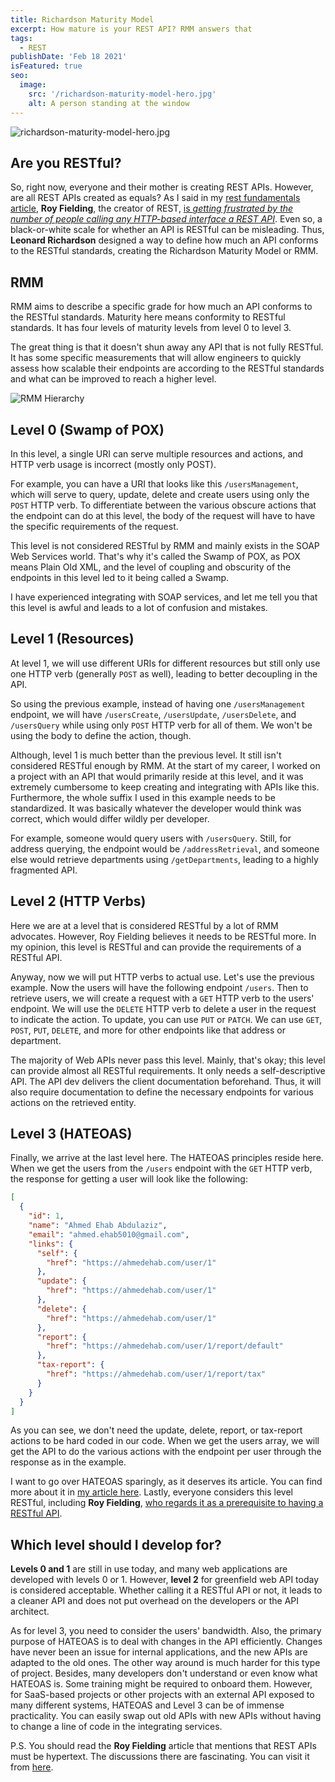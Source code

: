 ```yaml
---
title: Richardson Maturity Model
excerpt: How mature is your REST API? RMM answers that
tags:
  - REST
publishDate: 'Feb 18 2021'
isFeatured: true
seo:
  image:
    src: '/richardson-maturity-model-hero.jpg'
    alt: A person standing at the window
---
```


![richardson-maturity-model-hero.jpg](/richardson-maturity-model-hero.jpg)

## Are you RESTful?

So, right now, everyone and their mother is creating REST APIs. However, are all REST APIs created as equals?
As I said in my [rest fundamentals article](https://ahmedehab.com/rest-fundamentals), **Roy Fielding**, the creator of REST, [is _getting frustrated by the number of people calling any HTTP-based interface a REST API_](https://roy.gbiv.com/untangled/2008/rest-apis-must-be-hypertext-driven).
Even so, a black-or-white scale for whether an API is RESTful can be misleading. Thus, **Leonard Richardson** designed a way to define how much an API conforms to the RESTful standards, creating the Richardson Maturity Model or RMM.

## RMM

RMM aims to describe a specific grade for how much an API conforms to the RESTful standards. Maturity here means conformity to RESTful standards. It has four levels of maturity levels from level 0 to level 3.

The great thing is that it doesn't shun away any API that is not fully RESTful. It has some specific measurements that will allow engineers to quickly assess how scalable their endpoints are according to the RESTful standards and what can be improved to reach a higher level.

![RMM Hierarchy](/RMM.png)

## Level 0 (Swamp of POX)

In this level, a single URI can serve multiple resources and actions, and HTTP verb usage is incorrect (mostly only POST).

For example, you can have a URI that looks like this `/usersManagement`, which will serve to query, update, delete and create users using only the `POST` HTTP verb. To differentiate between the various obscure actions that the endpoint can do at this level, the body of the request will have to have the specific requirements of the request.

This level is not considered RESTful by RMM and mainly exists in the SOAP Web Services world. That's why it's called the Swamp of POX, as POX means Plain Old XML, and the level of coupling and obscurity of the endpoints in this level led to it being called a Swamp.

I have experienced integrating with SOAP services, and let me tell you that this level is awful and leads to a lot of confusion and mistakes.

## Level 1 (Resources)

At level 1, we will use different URIs for different resources but still only use one HTTP verb (generally `POST` as well), leading to better decoupling in the API.

So using the previous example, instead of having one `/usersManagement` endpoint, we will have `/usersCreate`, `/usersUpdate`, `/usersDelete`, and `/usersQuery` while using only `POST` HTTP verb for all of them. We won't be using the body to define the action, though.

Although, level 1 is much better than the previous level. It still isn't considered RESTful enough by RMM. At the start of my career, I worked on a project with an API that would primarily reside at this level, and it was extremely cumbersome to keep creating and integrating with APIs like this. Furthermore, the whole suffix I used in this example needs to be standardized. It was basically whatever the developer would think was correct, which would differ wildly per developer.

For example, someone would query users with `/usersQuery`. Still, for address querying, the endpoint would be `/addressRetrieval`, and someone else would retrieve departments using `/getDepartments`, leading to a highly fragmented API.

## Level 2 (HTTP Verbs)

Here we are at a level that is considered RESTful by a lot of RMM advocates. However, Roy Fielding believes it needs to be RESTful more. In my opinion, this level is RESTful and can provide the requirements of a RESTful API.

Anyway, now we will put HTTP verbs to actual use. Let's use the previous example. Now the users will have the following endpoint `/users`. Then to retrieve users, we will create a request with a `GET` HTTP verb to the users' endpoint. We will use the `DELETE` HTTP verb to delete a user in the request to indicate the action. To update, you can use `PUT` or `PATCH`. We can use `GET`, `POST`, `PUT`, `DELETE`, and more for other endpoints like that address or department.

The majority of Web APIs never pass this level. Mainly, that's okay; this level can provide almost all RESTful requirements. It only needs a self-descriptive API. The API dev delivers the client documentation beforehand. Thus, it will also require documentation to define the necessary endpoints for various actions on the retrieved entity.

## Level 3 (HATEOAS)

Finally, we arrive at the last level here. The HATEOAS principles reside here.
When we get the users from the `/users` endpoint with the `GET` HTTP verb, the response for getting a user will look like the following:

```json
[
  {
    "id": 1,
    "name": "Ahmed Ehab Abdulaziz",
    "email": "ahmed.ehab5010@gmail.com",
    "links": {
      "self": {
        "href": "https://ahmedehab.com/user/1"
      },
      "update": {
        "href": "https://ahmedehab.com/user/1"
      },
      "delete": {
        "href": "https://ahmedehab.com/user/1"
      },
      "report": {
        "href": "https://ahmedehab.com/user/1/report/default"
      },
      "tax-report": {
        "href": "https://ahmedehab.com/user/1/report/tax"
      }
    }
  }
]
```

As you can see, we don't need the update, delete, report, or tax-report actions to be hard coded in our code.
When we get the users array, we will get the API to do the various actions with the endpoint per user through the response as in the example.

I want to go over HATEOAS sparingly, as it deserves its article. You can find more about it in [my article here](https://ahmedehab.com/hateoas). Lastly, everyone considers this level RESTful, including **Roy Fielding**, [who regards it as a prerequisite to having a RESTful API](https://roy.gbiv.com/untangled/2008/rest-apis-must-be-hypertext-driven).

## Which level should I develop for?

**Levels 0 and 1** are still in use today, and many web applications are developed with levels 0 or 1. However, **level 2** for greenfield web API today is considered acceptable. Whether calling it a RESTful API or not, it leads to a cleaner API and does not put overhead on the developers or the API architect.

As for level 3, you need to consider the users' bandwidth. Also, the primary purpose of HATEOAS is to deal with changes in the API efficiently. Changes have never been an issue for internal applications, and the new APIs are adapted to the old ones. The other way around is much harder for this type of project. Besides, many developers don't understand or even know what HATEOAS is. Some training might be required to onboard them.
However, for SaaS-based projects or other projects with an external API exposed to many different systems, HATEOAS and Level 3 can be of immense practicality. You can easily swap out old APIs with new APIs without having to change a line of code in the integrating services.

P.S. You should read the **Roy Fielding** article that mentions that REST APIs must be hypertext. The discussions there are fascinating. You can visit it from [here](https://roy.gbiv.com/untangled/2008/rest-apis-must-be-hypertext-driven).
